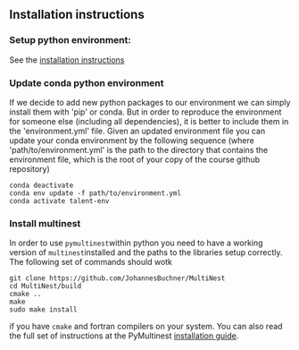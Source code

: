 ## Installation instructions

### Setup python environment: 

See the [installation instructions](install.md)

### Update conda python environment 

If we decide to add new python packages to our environment we can simply install them with 'pip' or conda. But in order to reproduce the environment for someone else (including all dependencies), it is better to include them in the 'environment.yml' file. Given an updated environment file you can update your conda environment by the following sequence (where 'path/to/environment.yml' is the path to the directory that contains the environment file, which is the root of your copy of the course github repository)

    conda deactivate
    conda env update -f path/to/environment.yml
    conda activate talent-env


### Install multinest

In order to use `pymultinest`within python you need to have a working version of `multinest`installed and the paths to the libraries setup correctly. The following set of commands should wotk

    git clone https://github.com/JohannesBuchner/MultiNest
    cd MultiNest/build
    cmake ..
    make
    sudo make install
    
if you have `cmake` and fortran compilers on your system. You can also read the full set of instructions at the PyMultinest [installation guide](http://johannesbuchner.github.io/PyMultiNest/install.html). 
